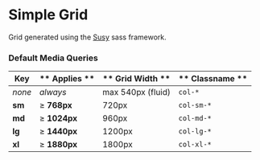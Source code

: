 Simple Grid
===========

Grid generated using the [Susy](http://oddbird.net/susy/) sass framework.
### Default Media Queries    

| **Key** | ** Applies	** | ** Grid Width	** | ** Classname	** |
| --- |--- | --- | --- |
| _none_ | _always_ | max 540px (fluid) | `col-*`
| **sm** | ≥ **768px** | 720px | `col-sm-*`
| **md** | ≥ **1024px** | 960px | `col-md-*`
| **lg** | ≥ **1440px** | 1200px | `col-lg-*`
| **xl** | ≥ **1880px** | 1800px | `col-xl-*`
